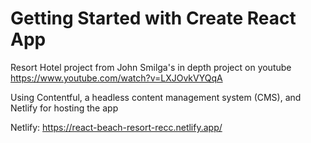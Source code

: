 # Getting Started with Create React App

Resort Hotel project from John Smilga's in depth project on youtube https://www.youtube.com/watch?v=LXJOvkVYQqA 

Using Contentful, a headless content management system (CMS), and Netlify for hosting the app

Netlify: https://react-beach-resort-recc.netlify.app/
